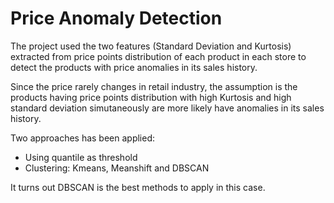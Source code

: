 # Price Anomaly Detection
The project used the two features (Standard Deviation and Kurtosis) extracted from price points distribution of each product in each store to detect the products with price anomalies in its sales history.

Since the price rarely changes in retail industry, the assumption is the products having price points distribution with high Kurtosis and high standard deviation simutaneously are more likely have anomalies in its sales history.

Two approaches has been applied:
- Using quantile as threshold
- Clustering: Kmeans, Meanshift and DBSCAN

It turns out DBSCAN is the best methods to apply in this case.
